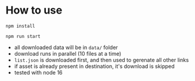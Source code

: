 # How to use

```
npm install

npm run start
```

 - all downloaded data will be in `data/` folder
 - download runs in parallel (10 files at a time)
 - `list.json` is downloaded first, and then used to gerenate all other links
 - if asset is already present in destination, it's download is skipped
 - tested with node 16
